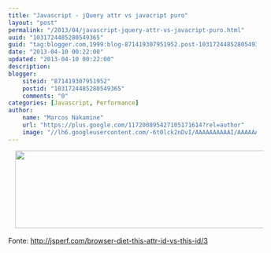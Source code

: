 ```yaml
---
title: "Javascript - jQuery attr vs javacript puro"
layout: "post"
permalink: "/2013/04/javascript-jquery-attr-vs-javacript-puro.html"
uuid: "1031724485280549365"
guid: "tag:blogger.com,1999:blog-871419307951952.post-1031724485280549365"
date: "2013-04-10 00:22:00"
updated: "2013-04-10 00:22:00"
description: 
blogger:
    siteid: "871419307951952"
    postid: "1031724485280549365"
    comments: "0"
categories: [Javascript, Performance]
author: 
    name: "Marcos Nakamine"
    url: "https://plus.google.com/117200895427105171614?rel=author"
    image: "//lh6.googleusercontent.com/-6t0lck2nDvI/AAAAAAAAAAI/AAAAAAAAOBw/_9ON3AiIr48/s32-c/photo.jpg"
---
```


<div class="css-full-post-content js-full-post-content">
<div class="separator" style="clear: both; text-align: center;"><a href="http://2.bp.blogspot.com/-mFgtZabsuHQ/UVI7zaR7K4I/AAAAAAAANlo/_T5s-ettQgw/s1600/jquery-attr-javascript-puro-firefox-ubuntu.png" imageanchor="1" style="margin-left: 1em; margin-right: 1em;"><img border="0" height="158" src="http://2.bp.blogspot.com/-mFgtZabsuHQ/UVI7zaR7K4I/AAAAAAAANlo/_T5s-ettQgw/s640/jquery-attr-javascript-puro-firefox-ubuntu.png" width="640" /></a></div><br />Fonte: <a href="http://jsperf.com/browser-diet-this-attr-id-vs-this-id/3">http://jsperf.com/browser-diet-this-attr-id-vs-this-id/3</a>
</div>
